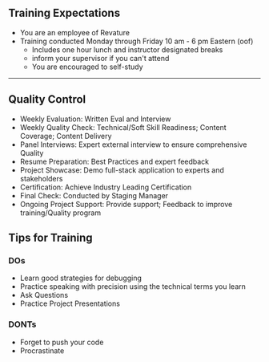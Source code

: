 ## Training Expectations
* You are an employee of Revature
* Training conducted Monday through Friday 10 am - 6 pm Eastern (oof)
    * Includes one hour lunch and instructor designated breaks
    * inform your supervisor if you can't attend
    * You are encouraged to self-study
---------------

## Quality Control
* Weekly Evaluation: Written Eval and Interview
* Weekly Quality Check: Technical/Soft Skill Readiness; Content Coverage; Content Delivery
* Panel Interviews: Expert external interview to ensure comprehensive Quality
* Resume Preparation: Best Practices and expert feedback
* Project Showcase: Demo full-stack application to experts and stakeholders
* Certification: Achieve Industry Leading Certification
* Final Check: Conducted by Staging Manager
* Ongoing Project Support: Provide support; Feedback to improve training/Quality program


## Tips for Training 
### DOs
* Learn good strategies for debugging
* Practice speaking with precision using the technical terms you learn
* Ask Questions
* Practice Project Presentations

### DONTs
* Forget to push your code
* Procrastinate